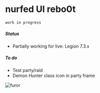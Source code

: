 # nurfed UI rebo0t

`work in progress`

##### Status

- Partially working for live: Legion 7.3.x

##### To do

- Test party/raid
- Demon Hunter class icon in party frame

![furor](https://i.imgur.com/IHjSvqX.jpg 'Furor')
